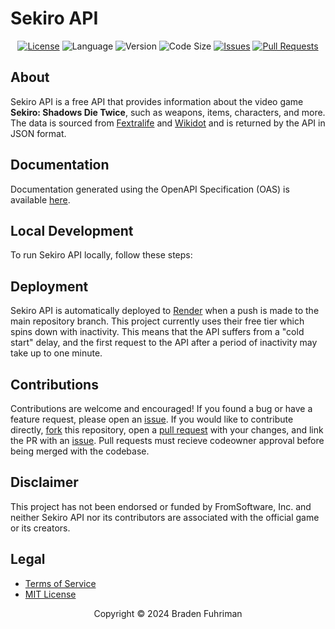 # Sekiro API

<div align="center">

  [![License](https://img.shields.io/github/license/MoritzHayden/drg-api?color=darkred)](./LICENSE)
  ![Language](https://img.shields.io/badge/language-java-orange.svg)
  ![Version](https://img.shields.io/badge/17-grey?label=version&color=yellow)
  ![Code Size](https://img.shields.io/github/languages/code-size/bradyfuhriman/sekiro-api?color=green)
  [![Issues](https://img.shields.io/github/issues/bradyfuhriman/sekiro-api?color=informational)](https://github.com/bradyfuhriman/sekiro-api/issues)
  [![Pull Requests](https://img.shields.io/github/issues-pr/bradyfuhriman/sekiro-api?color=informational)](https://github.com/bradyfuhriman/sekiro-api/pulls)

</div>

## About

Sekiro API is a free API that provides information about the video game **Sekiro: Shadows Die Twice**, such as weapons, items, characters, and more. The data is sourced from [Fextralife](https://sekiroshadowsdietwice.wiki.fextralife.com/Sekiro+Shadows+Die+Twice+Wiki) and [Wikidot](http://sekirothegame.wikidot.com/) and is returned by the API in JSON format.

## Documentation

Documentation generated using the OpenAPI Specification (OAS) is available [here](http://sekiroapi.com/).

## Local Development

To run Sekiro API locally, follow these steps:

## Deployment

Sekiro API is automatically deployed to [Render](https://render.com/) when a push is made to the main repository branch. This project currently uses their free tier which spins down with inactivity. This means that the API suffers from a "cold start" delay, and the first request to the API after a period of inactivity may take up to one minute.

## Contributions

Contributions are welcome and encouraged! If you found a bug or have a feature request, please open an [issue](https://github.com/bradyfuhriman/sekiro-api/issues). If you would like to contribute directly, [fork](https://github.com/bradyfuhriman/sekiro-api/fork) this repository, open a [pull request](https://github.com/bradyfuhriman/sekiro-api/pulls) with your changes, and link the PR with an [issue](https://github.com/bradyfuhriman/sekiro-api/issues). Pull requests must recieve codeowner approval before being merged with the codebase.

## Disclaimer

This project has not been endorsed or funded by FromSoftware, Inc. and neither Sekiro API nor its contributors are associated with the official game or its creators.

## Legal

- [Terms of Service](.TERMS-OF-SERVICE.md)
- [MIT License](./LICENSE)

<div align="center">
  <p>Copyright &copy; 2024 Braden Fuhriman</p>
</div>

